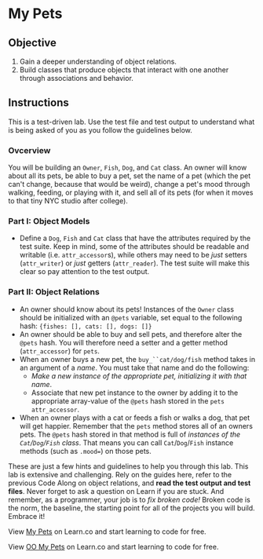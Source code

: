 # My Pets

## Objective

1. Gain a deeper understanding of object relations.
2. Build classes that produce objects that interact with one another through associations and behavior. 

## Instructions

This is a test-driven lab. Use the test file and test output to understand what is being asked of you as you follow the guidelines below. 

### Ovcerview

You will be building an `Owner`, `Fish`, `Dog`, and `Cat` class. An owner will know about all its pets, be able to buy a pet, set the name of a pet (which the pet can't change, because that would be weird), change a pet's mood through walking, feeding, or playing with it, and sell all of its pets (for when it moves to that tiny NYC studio after college).

### Part I: Object Models

* Define a `Dog`, `Fish` and `Cat` class that have the attributes required by the test suite. Keep in mind, some of the attributes should be readable and writable (i.e. `attr_accessor`s), while others may need to be *just* setters (`attr_writer`) or *just* getters (`attr_reader`). The test suite will make this clear so pay attention to the test output. 


### Part II: Object Relations

* An owner should know about its pets! Instances of the `Owner` class should be initialized with an `@pets` variable, set equal to the following hash: `{fishes: [], cats: [], dogs: []}`
* An owner should be able to buy and sell pets, and therefore alter the `@pets` hash. You will therefore need a setter and a getter method (`attr_accessor`) for `pets`.
* When an owner buys a new pet, the `buy_``cat/dog/fish` method takes in an argument of a *name*. You must take that name and do the following: 
  * *Make a new instance of the appropriate pet, initializing it with that name*.
  * Associate that new pet instance to the owner by adding it to the appropriate array-value of the `@pets` hash stored in the `pets` `attr_accessor`. 
* When an owner plays with a cat or feeds a fish or walks a dog, that pet will get happier. Remember that the `pets` method stores all of an owners pets. The `@pets` hash stored in that method is full of *instances of the `Cat`/`Dog`/`Fish` class*. That means you can call `Cat`/`Dog`/`Fish` instance methods (such as `.mood=`) on those pets. 


These are just a few hints and guidelines to help you through this lab. This lab is extensive and challenging. Rely on the guides here, refer to the previous Code Along on object relations, and **read the test output and test files**. Never forget to ask a question on Learn if you are stuck. And remember, as a programmer, your job is to *fix broken code!* Broken code is the norm, the baseline, the starting point for all of the projects you will build. Embrace it!


<p data-visibility='hidden'>View <a href='https://learn.co/lessons/oo-my-pets' title='My Pets'>My Pets</a> on Learn.co and start learning to code for free.</p>

<p class='util--hide'>View <a href='https://learn.co/lessons/oo-my-pets'>OO My Pets</a> on Learn.co and start learning to code for free.</p>
